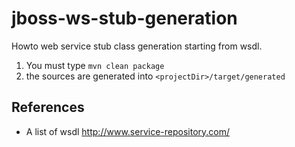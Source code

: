 jboss-ws-stub-generation
==========================

Howto web service stub class generation starting from wsdl.

1. You must type `mvn clean package`
2. the sources are generated into `<projectDir>/target/generated`

References
----------

* A list of wsdl  http://www.service-repository.com/


